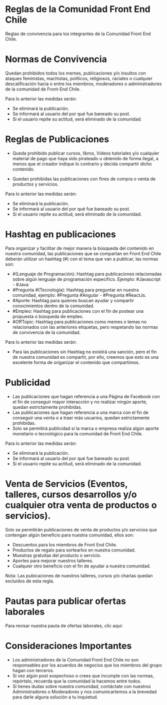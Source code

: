 # Reglas de la Comunidad Front End Chile
Reglas de convivencia para los integrantes de la Comunidad Front End Chile.

# Normas de Convivencia
Quedan prohibidos todos los memes, publicaciones y/o insultos con ataques feministas, machistas, políticos, religiosos, raciales o cualquier descalificación hacia o entre los miembros, moderadores o administradores de la comunidad de Front-End Chile.

Para lo anterior las medidas serán:
- Se eliminará la publicación.
- Se informará al usuario del por qué fue baneado su post.
- Si el usuario repite su actitud, será eliminado de la comunidad.

# Reglas de Publicaciones

- Queda prohibido publicar cursos, libros, Videos tutoriales y/o cualquier material de pago que haya sido pirateado u obtenido de forma ilegal, a menos que el creador indique lo contrario y decida compartir dicho contenido.

- Quedan prohibidas las publicaciones con fines de compra o venta de productos y servicios.

Para lo anterior las medidas serán:
- Se eliminará la publicación.
- Se informará al usuario del por qué fue baneado su post.
- Si el usuario repite su actitud, será eliminado de la comunidad.

# Hashtag en publicaciones 
Para organizar y facilitar de mejor manera la búsqueda del contenido en nuestra comunidad, las publicaciones que se compartan en Front End Chile deberán utilizar un hashtag (#) con el tema que van a publicar, las normas son:

- #(Lenguaje de Programación): Hashtag para publicaciones relacionadas sobre algún lenguaje de programación especifico. Ejemplo: #Javascript - #Java
-	#Pregunta #(Tecnología): Hashtag para preguntar en nuestra comunidad, ejemplo: #Pregunta #Angular - #Pregunta #ReactJs.
-	#Aporte: Hashtag para quienes buscan ayudar y compartir conocimientos dentro de la comunidad.
-	#Empleo: Hashtag para publicaciones con el fin de postear una propuesta o búsqueda de empleo.
-	#OffTopic: Hashtag para publicaciones como memes o temas no relacionados con las anteriores etiquetas, pero respetando las normas de convivencia de la comunidad.

Para lo anterior las medidas serán:
- Para las publicaciones sin Hashtag no existirá una sanción, pero el fin de nuestra comunidad es compartir, por ello, creemos que esto es una excelente forma de origanizar el contenido que compartimos.

# Publicidad
-	Las publicaciones que hagan referencia a una Página de Facebook con el fin de conseguir mayor interacción y no realizar ningún aporte, quedan estrictamente prohibidas.
-	Las publicaciones que hagan referencia a una marca con el fin de conseguir una venta o a traer más usuarios, quedan estrictamente prohibidas.
-	Solo se permitirá publicidad si la marca o empresa realiza algún aporte monetario o tecnológico para la comunidad de Front End Chile.

Para lo anterior las medidas serán:
- Se eliminará la publicación.
- Se informará al usuario del por qué fue baneado su post.
- Si el usuario repite su actitud, será eliminado de la comunidad.

# Venta de Servicios (Eventos, talleres, cursos desarrollos y/o cualquier otra venta de productos o servicios).
Solo se permitirán publicaciones de venta de productos y/o servicios que contengan algún beneficio para nuestra comunidad, ellos son:

-	Descuentos para los miembros de Front End Chile.
-	Productos de regalo para sortearlos en nuestra comunidad.
-	Muestras gratuitas del producto o servicio.
-	Aportes para mejorar nuestros talleres.
-	Cualquier otro beneficio con el fin de ayudar a nuestra comunidad.

Nota: Las pubicaciones de nuestros talleres, cursos y/o charlas quedan excluidos de esta regla.

# Pautas para publicar ofertas laborales
Para revisar nuestra pauta de ofertas laborales, clic aquí: 

# Consideraciones Importantes
-	Los administradores de la Comunidad Front End Chile no son responsables por los acuerdos de negocios que los miembros del grupo hagan con terceros.
-	Si vez algún post sospechoso o crees que incumple con las normas, repórtalo, recuerda que la comunidad la hacemos entre todos.
-	Si tienes dudas sobre nuestra comunidad, contáctate con nuestros Administradores o Moderadores y nos comunicartemos a la brevedad para darle alguna solución a tu inquietud.


